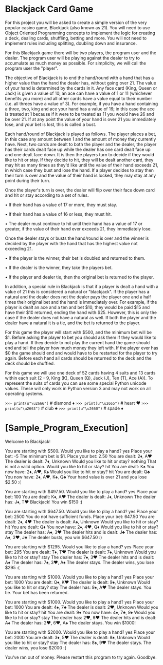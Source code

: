 # Blackjack Card Game

For this project you will be asked to create a simple version of the very popular casino game, Blackjack (also known as 
21). You will need to use Object Oriented Programming concepts to implement the logic for creating a deck, dealing cards, 
shuffling, betting and more. You will not need to implement rules including splitting, doubling down and insurance.

For this Blackjack game there will be two players, the program user and the dealer. The program user will be playing 
against the dealer to try to accumulate as much money as possible. For simplicity, we will call the program user the 
"player".

The objective of Blackjack is to end the hand/round with a hand that has a higher value than the hand the dealer has, 
without going over 21. The value of your hand is determined by the cards in it. Any face card (King, Queen or Jack) is 
given a value of 10, an ace can have a value of 1 or 11 (whichever benefits you more) and all other cards have a value 
equal to their number (i.e. all threes have a value of 3). For example, if you have a hand containing a three, two, 
king and ace your hand has a value of 16; in this case the ace is treated at 1 because if it were to be treated as 11 
you would have 26 and be over 21. If at any point the value of your hand is over 21 you immediately lose, and your bet 
is lost, this is called a bust.

Each hand/round of Blackjack is played as follows. The player places a bet, in this case any amount between 1 and the 
amount of money they currently have. Next, two cards are dealt to both the player and the dealer, the player has their 
cards dealt face up while the dealer has one card dealt face up and one dealt face down. It is then the players turn to 
decide if they would like to hit or stay. If they decide to hit, they will be dealt another card, they may hit as many 
times as they'd like until the value of their hand exceeds 21, in which case they bust and lose the hand. If a player 
decides to stay then their turn is over and the value of their hand is locked, they may stay at any point during their 
turn.

Once the player's turn is over, the dealer will flip over their face down card and hit or stay according to a set of rules.

 • If their hand has a value of 17 or more, they must stay.

 • If their hand has a value of 16 or less, they must hit.

 • The dealer must continue to hit until their hand has a value of 17 or greater, if the value of their hand ever exceeds 
   21, they immediately lose.

Once the dealer stays or busts the hand/round is over and the winner is decided by the player with the hand that has the 
highest value not exceeding 21.

 • If the player is the winner, their bet is doubled and returned to them.

 • If the dealer is the winner, they take the players bet.

 • If the player and dealer tie, then the original bet is returned to the player.

In addition, a special rule in Blackjack is that if a player is dealt a hand with a value of 21 this is considered a 
natural or "blackjack". If the player has a natural and the dealer does not the dealer pays the player one and a half 
times their original bet and the hand is immediately over. For example, if the player is dealt an ace and a ten and bet 
$10, they would be paid $15 and have their $10 returned, ending the hand with $25. However, this is only the case if 
the dealer does not have a natural as well. If both the player and the dealer have a natural it is a tie, and the bet 
is returned to the player.

For this game the player will start with $500, and the minimum bet will be $1. Before asking the player to bet you should 
ask them if they would like to play a hand. If they decide to not play the current hand the game should end and tell the 
player how much money they left with. If the player ever has $0 the game should end and would have to be restarted for the 
player to try again. Before each hand all cards should be returned to the deck and the deck should be shuffled.

For this game we will use one deck of 52 cards having 4 suits and 13 cards within each suit (2 - 9, King (K), Queen (Q), 
Jack (J), Ten (T), Ace (A)). To represent the suits of cards you can use some special Python unicode values. These will 
only work in Python version 3 and may not work on all operating systems.

`>>> print(u"\u2666")`  # diamond
 ♦
`>>> print(u"\u2665")`  # heart
 ♥
`>>> print(u"\u2663")`  # club
 ♣
`>>> print(u"\u2660")`  # spade
 ♠

# [Sample_Program_Execution]
Welcome to Blackjack!

You are starting with $500. Would you like to play a hand? yes
Place your bet: -5
The minimum bet is $1.
Place your bet: 2.50
You are dealt: 2♦, A♥
The dealer is dealt: 7♦, Unknown
Would you like to hit or stay? nothing
That is not a valid option. 
Would you like to hit or stay? hit
You are dealt: K♠
You now have: 2♦, A♥, K♠
Would you like to hit or stay? hit
You are dealt: Q♣
You now have: 2♦, A♥, K♠, Q♣
Your hand value is over 21 and you lose $2.50 :(

You are starting with $497.50. Would you like to play a hand? yes
Place your bet: 100
You are dealt: K♦, A♥
The dealer is dealt: J♦, Unknown
The dealer has: J♦, T♥
Blackjack! You win $150 :)

You are starting with $647.50. Would you like to play a hand? yes
Place your bet: 2500
You do not have sufficient funds.
Place your bet: 647.50
You are dealt: 2♦, 4♥
The dealer is dealt: A♠, Unknown
Would you like to hit or stay? hit
You are dealt: Q♦
You now have: 2♦, 4♥, Q♦
Would you like to hit or stay? stay
The dealer has: A♠, 3♥
The dealer hits and is dealt: J♣
The dealer has: A♠, 3♥, J♣
The dealer busts, you win $647.50 :)

You are starting with $1295. Would you like to play a hand? yes
Place your bet: 295
You are dealt: T♦, T♥
The dealer is dealt: 7♠, Unknown
Would you like to hit or stay? stay
The dealer has: 7♠, 3♥
The dealer hits and is dealt: A♠
The dealer has: 7♠, 3♥, A♠
The dealer stays.
The dealer wins, you lose $295 :(

You are starting with $1000. Would you like to play a hand? yes
Place your bet: 1000
You are dealt: Q♦, K♥
The dealer is dealt: 9♠, Unknown
Would you like to hit or stay? stay
The dealer has: 9♠, A♥
The dealer stays.
You tie. Your bet has been returned.

You are starting with $1000. Would you like to play a hand? yes
Place your bet: 1000
You are dealt: 4♠, 7♣
The dealer is dealt: 2♥, Unknown
Would you like to hit or stay? hit
You are dealt: 9♦
You now have: 4♠, 7♣, 9♦
Would you like to hit or stay? stay
The dealer has: 2♥, 6♥
The dealer hits and is dealt: A♠
The dealer has: 2♥, 6♥, A♠
The dealer stays.
You win $1000!

You are starting with $2000. Would you like to play a hand? yes
Place your bet: 2000
You are dealt: 3♦, 5♥
The dealer is dealt: 8♠, Unknown
Would you like to hit or stay? stay
The dealer has: 8♠, 9♥
The dealer stays.
The dealer wins, you lose $2000 :(

You've ran out of money. Please restart this program to try again. Goodbye.